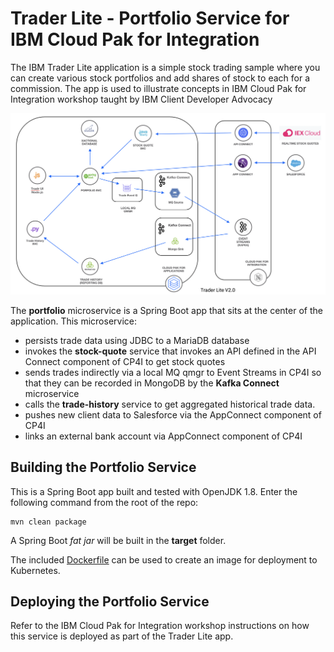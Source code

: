 #  Trader Lite - Portfolio Service for IBM Cloud Pak for Integration

The IBM Trader Lite application is a simple stock trading sample where you can create various stock portfolios and add shares of stock to each for a commission. The app is used to illustrate concepts in IBM Cloud Pak for Integration workshop taught by IBM Client Developer Advocacy

![Architectural Diagram](architecture.png)

The **portfolio** microservice is a Spring  Boot app that sits at the center of the application. This microservice:

   * persists trade data  using JDBC to a MariaDB database
   * invokes the **stock-quote** service that invokes an API defined in the API Connect component of CP4I to get stock quotes
   * sends trades indirectly via a local MQ qmgr to Event Streams in CP4I  so that they can be recorded in MongoDB by the **Kafka Connect** microservice
   * calls the **trade-history** service to get aggregated historical trade  data.
   * pushes new client data to Salesforce via the AppConnect component of CP4I
   * links an external bank account via AppConnect component of CP4I

## Building the Portfolio Service

This is a Spring Boot app built and tested with OpenJDK 1.8. Enter the following command from the root of the repo:

```
mvn clean package
```

A Spring Boot *fat jar* will be built in the **target** folder.

The included [Dockerfile](Dockerfile) can be used to create an image for deployment to Kubernetes.

## Deploying the Portfolio Service

Refer to the IBM Cloud Pak for Integration workshop instructions on how this service is deployed as part of the Trader Lite app.
